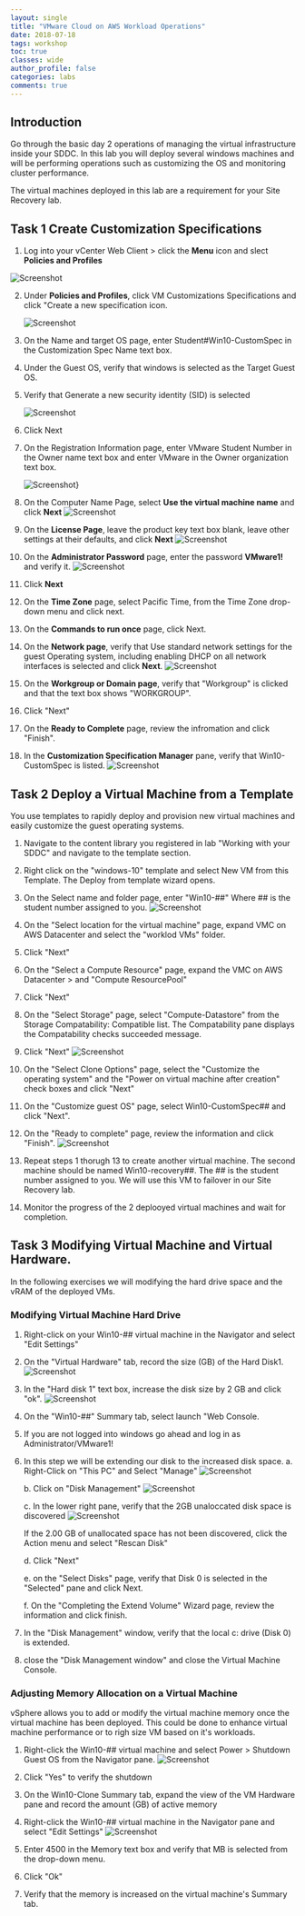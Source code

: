 ```yaml
---
layout: single
title: "VMware Cloud on AWS Workload Operations"
date: 2018-07-18
tags: workshop
toc: true
classes: wide
author_profile: false
categories: labs
comments: true
---
```

## Introduction
Go through the basic day 2 operations of managing the virtual infrastructure inside your SDDC. In this lab you will deploy several windows machines and will be performing operations such as customizing the OS and monitoring cluster performance. 

The virtual machines deployed in this lab are a requirement for your Site Recovery lab. 

## Task 1 Create Customization Specifications

1.  Log into your vCenter Web Client > click the **Menu** icon and slect **Policies and Profiles**
    
   ![Screenshot](https://github-partner-lab-screenshots.s3-us-west-2.amazonaws.com/operations+screenshots/1.jpg)

2.  Under **Policies and Profiles**, click VM Customizations Specifications and click "Create a new specification icon. 

    ![Screenshot](https://github-partner-lab-screenshots.s3-us-west-2.amazonaws.com/operations+screenshots/2.jpg)

3. On the Name and target OS page, enter Student#Win10-CustomSpec in the Customization Spec Name text box. 
4. Under the Guest OS, verify that windows is selected as the Target Guest OS. 
5. Verify that Generate a new security identity (SID) is selected

    ![Screenshot](https://github-partner-lab-screenshots.s3-us-west-2.amazonaws.com/operations+screenshots/3.jpg)

6. Click Next

7. On the Registration Information page, enter VMware Student Number in the Owner name text box and enter VMware in the Owner organization text box. 

    ![Screenshot}](https://github-partner-lab-screenshots.s3-us-west-2.amazonaws.com/operations+screenshots/4.jpg)

8. On the Computer Name Page, select **Use the virtual machine name** and click **Next**
    ![Screenshot](https://github-partner-lab-screenshots.s3-us-west-2.amazonaws.com/operations+screenshots/5.jpg)

9. On the **License Page**, leave the product key text box blank, leave other settings at their defaults, and click **Next**
    ![Screenshot](https://github-partner-lab-screenshots.s3-us-west-2.amazonaws.com/operations+screenshots/6.jpg)

10. On the **Administrator Password** page, enter the password **VMware1!** and verify it. 
    ![Screenshot](https://github-partner-lab-screenshots.s3-us-west-2.amazonaws.com/operations+screenshots/7.jpg)

11. Click **Next**

12. On the **Time Zone** page, select Pacific Time, from the Time Zone drop-down menu and click next. 

13. On the **Commands to run once** page, click Next. 

14. On the **Network page**, verify that Use standard network settings for the guest Operating system, including enabling DHCP on all network interfaces is selected and click **Next**. 
    ![Screenshot](https://github-partner-lab-screenshots.s3-us-west-2.amazonaws.com/operations+screenshots/8.jpg)

15. On the **Workgroup or Domain page**, verify that "Workgroup" is clicked and that the text box shows "WORKGROUP". 

16. Click "Next"

17. On the **Ready to Complete** page, review the infromation and click "Finish". 

18. In the **Customization Specification Manager** pane, verify that Win10-CustomSpec is listed. 
    ![Screenshot](https://github-partner-lab-screenshots.s3-us-west-2.amazonaws.com/operations+screenshots/9.jpg)

## Task 2 Deploy a Virtual Machine from a Template

You use templates to rapidly deploy and provision new virtual machines and easily customize the guest operating systems. 

1. Navigate to the content library you registered in lab "Working with your SDDC" and navigate to the template section. 

2. Right click on the "windows-10" template and select New VM from this Template. The Deploy from template wizard opens. 

3. On the Select name and folder page, enter "Win10-##" Where ## is the student number assigned to you. 
    ![Screenshot](https://github-partner-lab-screenshots.s3-us-west-2.amazonaws.com/operations+screenshots/11.jpg)

4. On the "Select location for the virtual machine" page, expand VMC on AWS Datacenter and select the "worklod VMs" folder. 

5. Click "Next"

6. On the "Select a Compute Resource" page, expand the VMC on AWS Datacenter > and "Compute ResourcePool"

7. Click "Next"  

8. On the "Select Storage" page, select "Compute-Datastore" from the Storage Compatability: Compatible list. The Compatability pane displays the Compatability checks succeeded message. 

9. Click "Next" 
    ![Screenshot](https://github-partner-lab-screenshots.s3-us-west-2.amazonaws.com/operations+screenshots/12.jpg)

10. On the "Select Clone Options" page, select the "Customize the operating system" and the "Power on virtual machine after creation" check boxes and click "Next" 

11. On the "Customize guest OS" page, select Win10-CustomSpec## and click "Next". 

12. On the "Ready to complete" page, review the information and click "Finish". 
    ![Screenshot](https://github-partner-lab-screenshots.s3-us-west-2.amazonaws.com/operations+screenshots/13.jpg)

13. Repeat steps 1 thorugh 13 to create another virtual machine. The second machine should be named Win10-recovery##. The ## is the student number assigned to you. We will use this VM to failover in our Site Recovery lab. 

14. Monitor the progress of the 2 deplooyed virtual machines  and wait for completion. 

## Task 3 Modifying Virtual Machine and Virtual Hardware. 

In the following exercises we will modifying the hard drive space and the vRAM of the deployed VMs. 

### Modifying Virtual Machine Hard Drive 

1. Right-click on your Win10-## virtual machine in the Navigator and select "Edit Settings" 

2. On the "Virtual Hardware" tab, record the size (GB) of the Hard Disk1. 
    ![Screenshot](https://github-partner-lab-screenshots.s3-us-west-2.amazonaws.com/operations+screenshots/14.jpg)

3. In the "Hard disk 1" text box, increase the disk size by 2 GB and click "ok". 
    ![Screenshot](https://github-partner-lab-screenshots.s3-us-west-2.amazonaws.com/operations+screenshots/15.jpg)

4. On the "Win10-##" Summary tab, select launch "Web Console. 

5. If you are not logged into windows go ahead and log in as Administrator/VMware1!

6. In this step we will be extending our disk to the increased disk space. 
    a. Right-Click on "This PC" and Select "Manage" 
    ![Screenshot](https://github-partner-lab-screenshots.s3-us-west-2.amazonaws.com/operations+screenshots/16.jpg)

    b. Click on "Disk Management" 
    ![Screenshot](https://github-partner-lab-screenshots.s3-us-west-2.amazonaws.com/operations+screenshots/17.jpg)

    c. In the lower right pane, verify that the 2GB unaloccated disk space is discovered
    ![Screenshot](https://github-partner-lab-screenshots.s3-us-west-2.amazonaws.com/operations+screenshots/18.jpg)

    If the 2.00 GB of unallocated space has not been discovered, click the Action menu and select "Rescan Disk"

    d. Click "Next"

    e. on the "Select Disks" page, verify that Disk 0 is selected in the "Selected" pane and click Next. 

    f. On the "Completing the Extend Volume" Wizard page, review the information and click finish. 

7. In the "Disk Management" window, verify that the local c: drive (Disk 0) is extended. 

8. close the "Disk Management window" and close the Virtual Machine Console. 

### Adjusting Memory Allocation on a Virtual Machine

vSphere allows you to add or modify the virtual machine memory once the virtual machine has been deployed. This could be done to enhance virtual machine performance or to righ size VM based on it's workloads. 

1. Right-click the Win10-## virtual machine and select Power > Shutdown Guest OS from the Navigator pane. 
![Screenshot](https://github-partner-lab-screenshots.s3-us-west-2.amazonaws.com/operations+screenshots/19.jpg)

2. Click "Yes" to verify the shutdown

3. On the Win10-Clone Summary tab, expand the view of the VM Hardware pane and record the amount (GB) of active memory

4. Right-click the Win10-## virtual machine in the Navigator pane and select "Edit Settings" 
![Screenshot](https://github-partner-lab-screenshots.s3-us-west-2.amazonaws.com/operations+screenshots/20.jpg)

5. Enter 4500 in the Memory text box and verify that MB is selected from the drop-down menu. 

6. Click "Ok"

7. Verify that the memory is increased on the virtual machine's Summary tab. 



